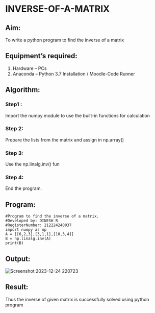 # INVERSE-OF-A-MATRIX
## Aim:
To write a python program to find the inverse of a matrix
## Equipment’s required:
1. 	Hardware – PCs
2. 	Anaconda – Python 3.7 Installation / Moodle-Code Runner
## Algorithm:
### Step1 : 
Import the numpy module to use the built-in functions for calculation
### Step 2: 
Prepare the lists from the matrix and assign in np.array()
### Step 3: 
Use the np.linalg.inv() fun
### Step 4: 
End the program.
## Program:
```
#Program to find the inverse of a matrix.
#Developed by: DINESH R
#RegisterNumber: 212224240037
import numpy as np
A = [[6,2,3],[3,1,1],[10,3,4]]
B = np.linalg.inv(A)
print(B)
```
## Output:
![Screenshot 2023-12-24 220723](https://github.com/gauthamkrishna7/INVERSE-OF-A-MATRIX/assets/141175025/bf294d0d-5b21-4ce7-88d4-5cca719a29c2)
## Result:
Thus the inverse of given matrix is successfully solved using python program

